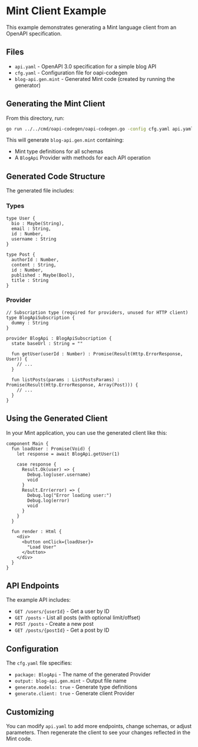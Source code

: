 # Mint Client Example

This example demonstrates generating a Mint language client from an OpenAPI specification.

## Files

- `api.yaml` - OpenAPI 3.0 specification for a simple blog API
- `cfg.yaml` - Configuration file for oapi-codegen
- `blog-api.gen.mint` - Generated Mint code (created by running the generator)

## Generating the Mint Client

From this directory, run:

```bash
go run ../../cmd/oapi-codegen/oapi-codegen.go -config cfg.yaml api.yaml
```

This will generate `blog-api.gen.mint` containing:
- Mint type definitions for all schemas
- A `BlogApi` Provider with methods for each API operation

## Generated Code Structure

The generated file includes:

### Types
```mint
type User {
  bio : Maybe(String),
  email : String,
  id : Number,
  username : String
}

type Post {
  authorId : Number,
  content : String,
  id : Number,
  published : Maybe(Bool),
  title : String
}
```

### Provider
```mint
// Subscription type (required for providers, unused for HTTP client)
type BlogApiSubscription {
  dummy : String
}

provider BlogApi : BlogApiSubscription {
  state baseUrl : String = ""
  
  fun getUser(userId : Number) : Promise(Result(Http.ErrorResponse, User)) {
    // ...
  }
  
  fun listPosts(params : ListPostsParams) : Promise(Result(Http.ErrorResponse, Array(Post))) {
    // ...
  }
}
```

## Using the Generated Client

In your Mint application, you can use the generated client like this:

```mint
component Main {
  fun loadUser : Promise(Void) {
    let response = await BlogApi.getUser(1)
    
    case response {
      Result.Ok(user) => {
        Debug.log(user.username)
        void
      }
      Result.Err(error) => {
        Debug.log("Error loading user:")
        Debug.log(error)
        void
      }
    }
  }
  
  fun render : Html {
    <div>
      <button onClick={loadUser}>
        "Load User"
      </button>
    </div>
  }
}
```

## API Endpoints

The example API includes:

- `GET /users/{userId}` - Get a user by ID
- `GET /posts` - List all posts (with optional limit/offset)
- `POST /posts` - Create a new post
- `GET /posts/{postId}` - Get a post by ID

## Configuration

The `cfg.yaml` file specifies:
- `package: BlogApi` - The name of the generated Provider
- `output: blog-api.gen.mint` - Output file name
- `generate.models: true` - Generate type definitions
- `generate.client: true` - Generate client Provider

## Customizing

You can modify `api.yaml` to add more endpoints, change schemas, or adjust parameters. Then regenerate the client to see your changes reflected in the Mint code.

